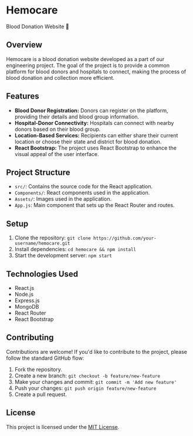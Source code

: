 # Hemocare
Blood Donation Website 🏥

## Overview

Hemocare is a blood donation website developed as a part of our engineering project. The goal of the project is to provide a common platform for blood donors and hospitals to connect, making the process of blood donation and collection more efficient.

## Features

- **Blood Donor Registration:** Donors can register on the platform, providing their details and blood group information.
- **Hospital-Donor Connectivity:** Hospitals can connect with nearby donors based on their blood group.
- **Location-Based Services:** Recipients can either share their current location or choose their state and district for blood donation.
- **React Bootstrap:** The project uses React Bootstrap to enhance the visual appeal of the user interface.

## Project Structure

- `src/`: Contains the source code for the React application.
- `Components/`: React components used in the application.
- `Assets/`: Images used in the application.
- `App.js`: Main component that sets up the React Router and routes.

## Setup

1. Clone the repository: `git clone https://github.com/your-username/hemocare.git`
2. Install dependencies: `cd hemocare && npm install`
3. Start the development server: `npm start`

## Technologies Used

- React.js
- Node.js
- Express.js
- MongoDB
- React Router
- React Bootstrap

## Contributing

Contributions are welcome! If you'd like to contribute to the project, please follow the standard GitHub flow:

1. Fork the repository.
2. Create a new branch: `git checkout -b feature/new-feature`
3. Make your changes and commit: `git commit -m 'Add new feature'`
4. Push your changes: `git push origin feature/new-feature`
5. Create a pull request.

## License

This project is licensed under the [MIT License](LICENSE).
